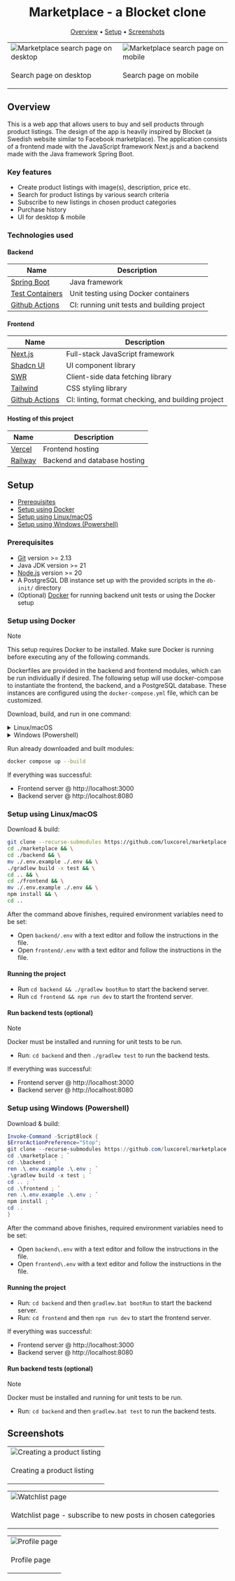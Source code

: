 <h1 align="center">Marketplace - a Blocket clone</h1>

<p align="center">
  <a href="#overview">Overview</a> •
  <a href="#setup">Setup</a> •
  <a href="#screenshots">Screenshots</a>
</p>

<div align="center">
  <table>
    <tr>
      <td>
        <img alt="Marketplace search page on desktop" src="https://github.com/Luxcorel/marketplace/assets/98045373/d0567864-cf00-4a22-abc1-56f18b857400">
      </td>
      <td>
        <img alt="Marketplace search page on mobile" src="https://github.com/Luxcorel/marketplace/assets/98045373/eec34145-5a56-4724-90f5-646fef91c767">
      </td>
    </tr>
    <tr>
      <td>
        <p>Search page on desktop</p>
      </td>
      <td>
        <p>Search page on mobile</p>
      </td>
    </tr>
  </table>
</div>

## Overview
This is a web app that allows users to buy and sell products through product listings. The design of the app is heavily inspired by Blocket (a Swedish website similar to Facebook marketplace). The application consists of a frontend made with the JavaScript framework Next.js and a backend made with the Java framework Spring Boot.

### Key features
* Create product listings with image(s), description, price etc.
* Search for product listings by various search criteria
* Subscribe to new listings in chosen product categories
* Purchase history
* UI for desktop & mobile

### Technologies used

#### Backend

| Name                                                  | Description                                 |
|-------------------------------------------------------|---------------------------------------------|
| [Spring Boot](https://spring.io/projects/spring-boot) | Java framework                              |
| [Test Containers](https://testcontainers.com/)        | Unit testing using Docker containers        |
| [Github Actions](https://docs.github.com/en/actions)  | CI: running unit tests and building project |

#### Frontend

| Name                                                  | Description                                        |
|-------------------------------------------------------|----------------------------------------------------|
| [Next.js](https://nextjs.org/)                        | Full-stack JavaScript framework                    |
| [Shadcn UI](https://github.com/shadcn-ui/ui)          | UI component library                               |
| [SWR](https://swr.vercel.app/)                        | Client-side data fetching library                  |
| [Tailwind](https://tailwindcss.com/)                  | CSS styling library                                |
| [Github Actions](https://docs.github.com/en/actions)  | CI: linting, format checking, and building project |

#### Hosting of this project

| Name                                                  | Description                                 |
|-------------------------------------------------------|---------------------------------------------|
| [Vercel](https://vercel.com/)                         | Frontend hosting                            |
| [Railway](https://railway.com/)                       | Backend and database hosting                |

## Setup

* [Prerequisites](#prerequisites)
* [Setup using Docker](#setup-using-docker)
* [Setup using Linux/macOS](#setup-using-linuxmacos)
* [Setup using Windows (Powershell)](#setup-using-windows-powershell)

### Prerequisites

* [Git](https://git-scm.com) version >= 2.13
* Java JDK version >= 21
* [Node.js](https://nodejs.org) version >= 20
* A PostgreSQL DB instance set up with the provided scripts in the ```db-init/``` directory
* (Optional) [Docker](https://www.docker.com/) for running backend unit tests or using the Docker setup

### Setup using Docker

> [!NOTE]
> This setup requires Docker to be installed.
> Make sure Docker is running before executing any of the following commands. 

Dockerfiles are provided in the backend and frontend modules, which can be run individually if desired. The following setup will use docker-compose to instantiate the frontend, the backend, and a PostgreSQL database. These instances are configured using the ```docker-compose.yml``` file, which can be customized. 

Download, build, and run in one command:

<details>
  <summary>Linux/macOS</summary>
  
  ```bash
  git clone --recurse-submodules https://github.com/luxcorel/marketplace && \
  cd ./marketplace && \
  cd ./backend && \
  ./gradlew build -x test && \
  cd .. && \
  docker compose up --build
  ```

</details>

<details>
  <summary>Windows (Powershell)</summary>
  
```powershell
Invoke-Command -ScriptBlock {
$ErrorActionPreference="Stop";
git clone --recurse-submodules https://github.com/luxcorel/marketplace ; `
cd ./marketplace ; `
cd ./backend ; `
./gradlew.bat build -x test ; `
cd .. ; `
docker compose up --build
}
```

</details>

Run already downloaded and built modules:
```bash
docker compose up --build
```

If everything was successful:
* Frontend server @ http://localhost:3000
* Backend server @ http://localhost:8080

### Setup using Linux/macOS
Download & build:
```bash
git clone --recurse-submodules https://github.com/luxcorel/marketplace && \
cd ./marketplace && \
cd ./backend && \
mv ./.env.example ./.env && \
./gradlew build -x test && \
cd .. && \
cd ./frontend && \
mv ./.env.example ./.env && \
npm install && \
cd ..
```

After the command above finishes, required environment variables need to be set:  
* Open ```backend/.env``` with a text editor and follow the instructions in the file.
* Open ```frontend/.env``` with a text editor and follow the instructions in the file. 

#### Running the project
* Run ```cd backend && ./gradlew bootRun``` to start the backend server.
* Run ```cd frontend && npm run dev``` to start the frontend server.

#### Run backend tests (optional)
> [!NOTE]
> Docker must be installed and running for unit tests to be run. 

* Run: ```cd backend``` and then  ```./gradlew test``` to run the backend tests.

If everything was successful:
* Frontend server @ http://localhost:3000
* Backend server @ http://localhost:8080

### Setup using Windows (Powershell)
Download & build:
```powershell
Invoke-Command -ScriptBlock {
$ErrorActionPreference="Stop";
git clone --recurse-submodules https://github.com/luxcorel/marketplace ; `
cd .\marketplace ; `
cd .\backend ; `
ren .\.env.example .\.env ; `
.\gradlew build -x test ; `
cd .. ; `
cd .\frontend ; `
ren .\.env.example .\.env ; `
npm install ; `
cd ..
}
```

After the command above finishes, required environment variables need to be set:
* Open ```backend\.env``` with a text editor and follow the instructions in the file.
* Open ```frontend\.env``` with a text editor and follow the instructions in the file. 

#### Running the project
* Run: ```cd backend``` and then  ```gradlew.bat bootRun``` to start the backend server.
* Run: ```cd frontend``` and then ```npm run dev``` to start the frontend server.

If everything was successful:
* Frontend server @ http://localhost:3000
* Backend server @ http://localhost:8080

#### Run backend tests (optional)
> [!NOTE]
> Docker must be installed and running for unit tests to be run. 

* Run: ```cd backend``` and then  ```gradlew.bat test``` to run the backend tests.

## Screenshots

<div>
<div align="center">
  <table>
    <tr>
      <td>
        <img alt="Creating a product listing" src="https://github.com/Luxcorel/marketplace/assets/98045373/01f93c78-0740-4333-b665-83dbdd010bba">
      </td>
    </tr>
    <tr>
      <td>
        <p>Creating a product listing</p>
      </td>
    </tr>
  </table>
</div>

<div align="center">
  <table>
    <tr>
      <td>
        <img alt="Watchlist page" src="https://github.com/Luxcorel/marketplace/assets/98045373/7292f95d-087c-4461-a76a-34ebb58b3c36">
      </td>
    </tr>
    <tr>
      <td>
        <p>Watchlist page - subscribe to new posts in chosen categories</p>
      </td>
    </tr>
  </table>
</div>

<div align="center">
  <table>
    <tr>
      <td>
        <img alt="Profile page" src="https://github.com/Luxcorel/marketplace/assets/98045373/2ee0e98f-cdf1-4c88-9bd2-4583bd7b21b4">
      </td>
    </tr>
    <tr>
      <td>
        <p>Profile page</p>
      </td>
    </tr>
  </table>
</div>
